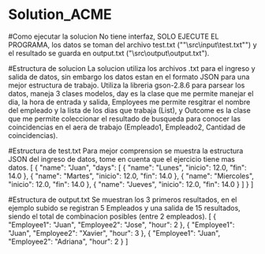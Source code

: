 # Solution_ACME

#Como ejecutar la solucion 
No tiene interfaz, SOLO EJECUTE EL PROGRAMA, los datos se toman del archivo test.txt (""\\src\\input\\test.txt"") y el resultado se guarda en output.txt ("\\src\\output\\output.txt").

#Estructura de solucion
La solucion utiliza los archivos .txt para el ingreso y salida de datos, sin embargo los datos estan en el formato JSON para una mejor estructura de trabajo. 
Utiliza la libreria gson-2.8.6 para parsear los datos, maneja 3 clases modelos, day es la clase que me permite manejar el dia, la hora de entrada y salida, 
Employees me permite resgitrar el nombre del empleado y la lista de los dias que trabaja (List<day>), y Outcome es la clase que me permite coleccionar el resultado de busqueda
para conocer las coincidencias en el aera de trabajo (Empleado1, Empleado2, Cantidad de coincidencias).

#Estructura de test.txt
Para mejor comprension se muestra la estructura JSON del ingreso de datos, tome en cuenta que el ejercicio tiene mas datos.
[
  {
    "name": "Juan",
    "days": [
      {
        "name": "Lunes",
        "inicio": 12.0,
        "fin": 14.0
      },
      {
        "name": "Martes",
        "inicio": 12.0,
        "fin": 14.0
      },
      {
        "name": "Miercoles",
        "inicio": 12.0,
        "fin": 14.0
      },
      {
        "name": "Jueves",
        "inicio": 12.0,
        "fin": 14.0
      }
    ]
  }
]

#Estructura de output.txt
Se muestran los 3 primeros resultados, en el ejemplo subido se registran 5 Empleados y una salida de 15 resultados, siendo el total de combinacion posibles (entre 2 empleados).
[
  {
    "Employee1": "Juan",
    "Employee2": "Jose",
    "hour": 2
  },
  {
    "Employee1": "Juan",
    "Employee2": "Xavier",
    "hour": 3
  },
  {
    "Employee1": "Juan",
    "Employee2": "Adriana",
    "hour": 2
  }
]

